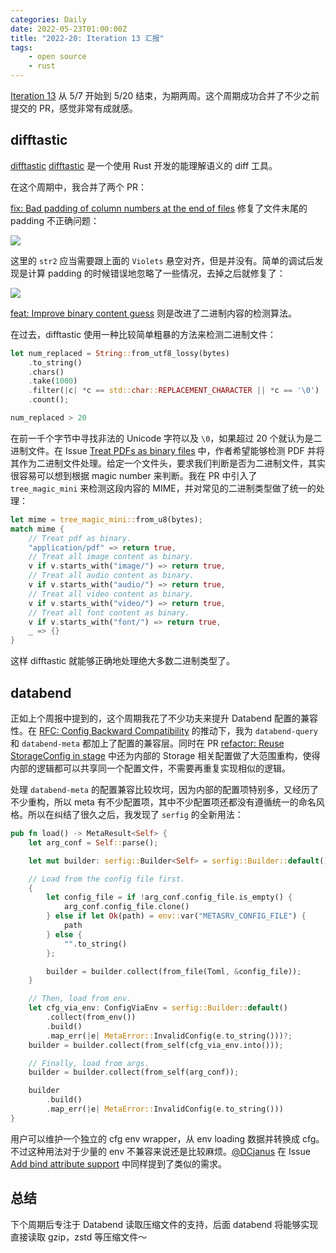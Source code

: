 ```yaml
---
categories: Daily
date: 2022-05-23T01:00:00Z
title: "2022-20: Iteration 13 汇报"
tags:
    - open source
    - rust
---
```


[Iteration 13](https://github.com/users/Xuanwo/projects/2/views/1?filterQuery=iteration%3A%22Iteration+13%22) 从 5/7 开始到 5/20 结束，为期两周。这个周期成功合并了不少之前提交的 PR，感觉非常有成就感。

## difftastic

[difftastic](https://github.com/Wilfred/difftastic) [difftastic](https://github.com/Wilfred/difftastic) 是一个使用 Rust 开发的能理解语义的 diff 工具。

在这个周期中，我合并了两个 PR：

[fix: Bad padding of column numbers at the end of files](https://github.com/Wilfred/difftastic/pull/279) 修复了文件末尾的 padding 不正确问题：

![](bug.png)

这里的 `str2` 应当需要跟上面的 `Violets` 悬空对齐，但是并没有。简单的调试后发现是计算 padding 的时候错误地忽略了一些情况，去掉之后就修复了：

![](fixed.png)

[feat: Improve binary content guess](https://github.com/Wilfred/difftastic/pull/281) 则是改进了二进制内容的检测算法。

在过去，difftastic 使用一种比较简单粗暴的方法来检测二进制文件：

```rust
let num_replaced = String::from_utf8_lossy(bytes)
    .to_string()
    .chars()
    .take(1000)
    .filter(|c| *c == std::char::REPLACEMENT_CHARACTER || *c == '\0')
    .count();

num_replaced > 20
```

在前一千个字节中寻找非法的 Unicode 字符以及 `\0`，如果超过 20 个就认为是二进制文件。在 Issue [Treat PDFs as binary files](https://github.com/Wilfred/difftastic/issues/278) 中，作者希望能够检测 PDF 并将其作为二进制文件处理。给定一个文件头，要求我们判断是否为二进制文件，其实很容易可以想到根据 magic number 来判断。我在 PR 中引入了 `tree_magic_mini` 来检测这段内容的 MIME，并对常见的二进制类型做了统一的处理：

```rust
let mime = tree_magic_mini::from_u8(bytes);
match mime {
    // Treat pdf as binary.
    "application/pdf" => return true,
    // Treat all image content as binary.
    v if v.starts_with("image/") => return true,
    // Treat all audio content as binary.
    v if v.starts_with("audio/") => return true,
    // Treat all video content as binary.
    v if v.starts_with("video/") => return true,
    // Treat all font content as binary.
    v if v.starts_with("font/") => return true,
    _ => {}
}
```

这样 difftastic 就能够正确地处理绝大多数二进制类型了。

## databend

正如上个周报中提到的，这个周期我花了不少功夫来提升 Databend 配置的兼容性。在 [RFC: Config Backward Compatibility](https://github.com/datafuselabs/databend/pull/5324) 的推动下，我为 `databend-query` 和 `databend-meta` 都加上了配置的兼容层。同时在 PR [refactor: Reuse StorageConfig in stage](https://github.com/datafuselabs/databend/pull/5280) 中还为内部的 Storage 相关配置做了大范围重构，使得内部的逻辑都可以共享同一个配置文件，不需要再重复实现相似的逻辑。

处理 `databend-meta` 的配置兼容比较坎坷，因为内部的配置项特别多，又经历了不少重构，所以 meta 有不少配置项，其中不少配置项还都没有遵循统一的命名风格。所以在纠结了很久之后，我发现了 `serfig` 的全新用法：

```rust
pub fn load() -> MetaResult<Self> {
    let arg_conf = Self::parse();

    let mut builder: serfig::Builder<Self> = serfig::Builder::default();

    // Load from the config file first.
    {
        let config_file = if !arg_conf.config_file.is_empty() {
            arg_conf.config_file.clone()
        } else if let Ok(path) = env::var("METASRV_CONFIG_FILE") {
            path
        } else {
            "".to_string()
        };

        builder = builder.collect(from_file(Toml, &config_file));
    }

    // Then, load from env.
    let cfg_via_env: ConfigViaEnv = serfig::Builder::default()
        .collect(from_env())
        .build()
        .map_err(|e| MetaError::InvalidConfig(e.to_string()))?;
    builder = builder.collect(from_self(cfg_via_env.into()));

    // Finally, load from args.
    builder = builder.collect(from_self(arg_conf));

    builder
        .build()
        .map_err(|e| MetaError::InvalidConfig(e.to_string()))
}
```

用户可以维护一个独立的 cfg env wrapper，从 env loading 数据并转换成 cfg。不过这种用法对于少量的 env 不兼容来说还是比较麻烦。[@DCjanus](https://github.com/DCjanus) 在 Issue [Add bind attribute support](https://github.com/Xuanwo/serfig/issues/11) 中同样提到了类似的需求。

## 总结

下个周期后专注于 Databend 读取压缩文件的支持，后面 databend 将能够实现直接读取 gzip，zstd 等压缩文件～
